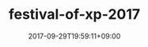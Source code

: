 ---
title: "festival-of-xp-2017"
date: 2017-09-29T19:59:11+09:00
lastmod: 2017-09-29T19:59:11+09:00
comments: true
category: ['']
tags: ['']
published: false
slug: festival-of-xp-2017
img:
---